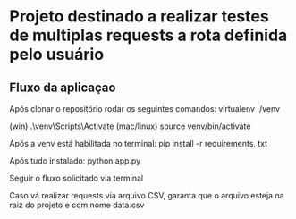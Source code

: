 # Projeto destinado a realizar testes de multiplas requests a rota definida pelo usuário

## Fluxo da aplicaçao
Após clonar o repositório
rodar os seguintes comandos:
virtualenv ./venv

(win)
.\venv\Scripts\Activate
(mac/linux)
source venv/bin/activate

Após a venv está habilitada no terminal:
pip install -r requirements. txt

Após tudo instalado:
python app.py

Seguir o fluxo solicitado via terminal

Caso vá realizar requests via arquivo CSV, garanta que o arquivo esteja na raiz do projeto e com nome data.csv